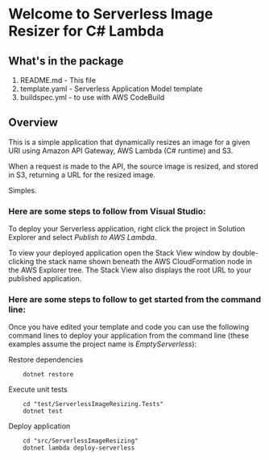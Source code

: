 # Welcome to Serverless Image Resizer for C# Lambda

## What's in the package

1. README.md - This file
2. template.yaml - Serverless Application Model template
3. buildspec.yml - to use with AWS CodeBuild

## Overview 
This is a simple application that dynamically resizes an image for a given URI using Amazon API Gateway, AWS Lambda (C# runtime) and S3. 

When a request is made to the API, the source image is resized, and stored in S3, returning a URL for the resized image.

Simples.

### Here are some steps to follow from Visual Studio:

To deploy your Serverless application, right click the project in Solution Explorer and select *Publish to AWS Lambda*.

To view your deployed application open the Stack View window by double-clicking the stack name shown beneath the AWS CloudFormation node in the AWS Explorer tree. The Stack View also displays the root URL to your published application.

### Here are some steps to follow to get started from the command line:

Once you have edited your template and code you can use the following command lines to deploy your application from the command line (these examples assume the project name is *EmptyServerless*):

Restore dependencies
```
    dotnet restore
```

Execute unit tests
```
    cd "test/ServerlessImageResizing.Tests"
    dotnet test
```

Deploy application
```
    cd "src/ServerlessImageResizing"
    dotnet lambda deploy-serverless
```

